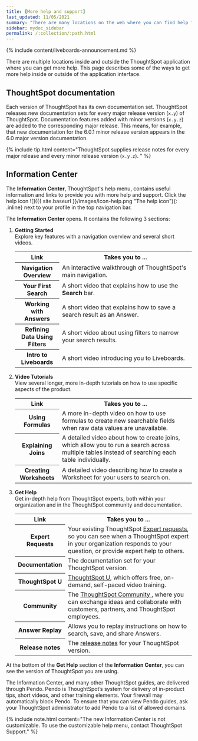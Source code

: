 ```yaml
---
title: [More help and support]
last_updated: 11/05/2021
summary: "There are many locations on the web where you can find help for ThoughtSpot."
sidebar: mydoc_sidebar
permalink: /:collection/:path.html
---
```


{% include content/liveboards-announcement.md %}

There are multiple locations inside and outside the ThoughtSpot application where you can get more help. This page describes some of the ways to get more help inside or outside of the application interface.

## ThoughtSpot documentation

Each version of ThoughtSpot has its own documentation set. ThoughtSpot releases new documentation sets for every major release version (`x.y`) of ThoughtSpot. Documentation features added with minor versions (`x.y.z`) are added to the corresponding major release. This means, for example, that new documentation for the 6.0.1 minor release version appears in the 6.0 major version documentation.

{% include tip.html content="ThoughtSpot supplies release notes for every major release and every minor release version (`x.y.z`). " %}

## Information Center

The **Information Center**, ThoughtSpot's help menu, contains useful information and links to provide you with more help and support. Click the help icon ![]({{ site.baseurl }}/images/icon-help.png "The help icon"){: .inline} next to your profile in the top navigation bar.

The **Information Center** opens. It contains the following 3 sections:

1. **Getting Started**<br>
    Explore key features with a navigation overview and several short videos.

    <table>
    <colgroup>
       <col style="width:25%">
       <col style="width:75%">
    </colgroup>
      <tr>
        <th>Link </th>
        <th>Takes you to ...</th>
      </tr>
      <tr>
        <th>Navigation Overview</th>
        <td>An interactive walkthrough of ThoughtSpot's main navigation.</td>
      </tr>
      <tr>
        <th>Your First Search</th>
        <td>A short video that explains how to use the <strong>Search</strong> bar.</td>
      </tr>
      <tr>
        <th>Working with Answers</th>
        <td>A short video that explains how to save a search result as an Answer.</td>
      </tr>
      <tr>
        <th>Refining Data Using Filters</th>
        <td>A short video about using filters to narrow your search results.</td>
      </tr>
      <tr>
        <th>Intro to Liveboards</th>
        <td>A short video introducing you to Liveboards.</td>
      </tr>
    </table>

2. **Video Tutorials**<br>
    View several longer, more in-depth tutorials on how to use specific aspects of the product.

    <table>
    <colgroup>
       <col style="width:25%">
       <col style="width:75%">
    </colgroup>
      <tr>
        <th>Link </th>
        <th>Takes you to ...</th>
      </tr>
      <tr>
        <th>Using Formulas</th>
        <td>A more in-depth video on how to use formulas to create new searchable fields when raw data values are unavailable.</td>
      </tr>
      <tr>
        <th>Explaining Joins</th>
        <td>A detailed video about how to create joins, which allow you to run a search across multiple tables instead of searching each table individually.</td>
      </tr>
      <tr>
        <th>Creating Worksheets</th>
        <td>A detailed video describing how to create a Worksheet for your users to search on.</td>
      </tr>
    </table>

3. **Get Help**<br>
    Get in-depth help from ThoughtSpot experts, both within your organization and in the ThoughtSpot community and documentation.

    <table>
    <colgroup>
       <col style="width:25%">
       <col style="width:75%">
    </colgroup>
      <tr>
        <th>Link </th>
        <th>Takes you to ...</th>
      </tr>
      <tr>
        <th>Expert Requests</th>
        <td>Your existing ThoughtSpot <a href="{{ site.baseurl }}/end-user/search/ask-an-expert.html">Expert requests</a>, so you can see when a ThoughtSpot expert in your organization responds to your question, or provide expert help to others.</td>
      </tr>
      <tr>
        <th>Documentation</th>
        <td>The documentation set for your ThoughtSpot version.</td>
      </tr>
      <tr>
        <th>ThoughtSpot U</th>
        <td><a href="https://training.thoughtspot.com/" target="_blank">ThoughtSpot U</a>, which offers free, on-demand, self-paced video training.</td>
      </tr>
      <tr>
        <th>Community</th>
        <td>The <a href="https://community.thoughtspot.com/s/" target="_blank">ThoughtSpot Community </a>, where you can exchange ideas and collaborate with customers, partners, and ThoughtSpot employees.</td>
      </tr>
      <tr>
        <th>Answer Replay</th>
        <td>Allows you to replay instructions on how to search, save, and share Answers.</td>
      </tr>
      <tr>
        <th>Release notes</th>
        <td>The <a href="{{ site.baseurl }}/release/notes.html">release notes</a> for your ThoughtSpot version.</td>
      </tr>
    </table>

At the bottom of the **Get Help** section of the **Information Center**, you can see the version of ThoughtSpot you are using.

The Information Center, and many other ThoughtSpot guides, are delivered through Pendo. Pendo is ThoughtSpot’s system for delivery of in-product tips, short videos, and other training elements. Your firewall may automatically block Pendo. To ensure that you can view Pendo guides, ask your ThoughtSpot administrator to add Pendo to a list of allowed domains.

{% include note.html content="The new Information Center is not customizable. To use the customizable help menu, contact ThoughtSpot Support." %}
